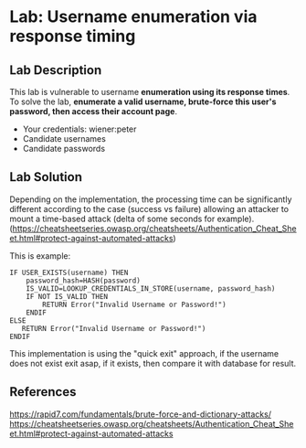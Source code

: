 # Lab: Username enumeration via response timing

## Lab Description

This lab is vulnerable to username **enumeration using its response times**. To solve the lab, **enumerate a valid username, brute-force this user's password, then access their account page**.

- Your credentials: wiener:peter
- Candidate usernames
- Candidate passwords

## Lab Solution

Depending on the implementation, the processing time can be significantly different according to the case (success vs failure) allowing an attacker to mount a time-based attack (delta of some seconds for example). (https://cheatsheetseries.owasp.org/cheatsheets/Authentication_Cheat_Sheet.html#protect-against-automated-attacks)

This is example:

```
IF USER_EXISTS(username) THEN
    password_hash=HASH(password)
    IS_VALID=LOOKUP_CREDENTIALS_IN_STORE(username, password_hash)
    IF NOT IS_VALID THEN
        RETURN Error("Invalid Username or Password!")
    ENDIF
ELSE
   RETURN Error("Invalid Username or Password!")
ENDIF
```

This implementation is using the "quick exit" approach, if the username does not exist exit asap, if it exists, then compare it with database for result.

## References

https://rapid7.com/fundamentals/brute-force-and-dictionary-attacks/
https://cheatsheetseries.owasp.org/cheatsheets/Authentication_Cheat_Sheet.html#protect-against-automated-attacks
